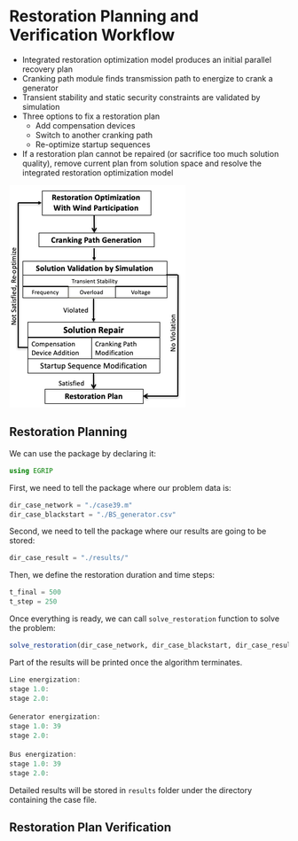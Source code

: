 # Restoration Planning and Verification Workflow

- Integrated restoration optimization model produces an initial parallel recovery plan
- Cranking path module finds transmission path to energize to crank a generator
- Transient stability and static security constraints are validated by simulation
- Three options to fix a restoration plan
  - Add compensation devices
  - Switch to another cranking path
  - Re-optimize startup sequences
- If a restoration plan cannot be repaired (or sacrifice too much solution quality), remove current plan from solution space and resolve the integrated restoration optimization model

![Restoration workflow](fig_workflow.png)


## Restoration Planning
We can use the package by declaring it:
```julia
using EGRIP
```
First, we need to tell the package where our problem data is:
```julia
dir_case_network = "./case39.m"
dir_case_blackstart = "./BS_generator.csv"
```
Second, we need to tell the package where our results are going to be stored:
```julia
dir_case_result = "./results/"
```
Then, we define the restoration duration and time steps:
```julia
t_final = 500
t_step = 250
```
Once everything is ready, we can call `solve_restoration` function to solve the problem:
```julia
solve_restoration(dir_case_network, dir_case_blackstart, dir_case_result, t_final, t_step)
```

Part of the results will be printed once the algorithm terminates.
```julia
Line energization:
stage 1.0:
stage 2.0:

Generator energization:
stage 1.0: 39
stage 2.0:

Bus energization:
stage 1.0: 39
stage 2.0:
```
Detailed results will be stored in `results` folder under the directory containing the case file.



## Restoration Plan Verification
